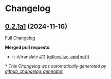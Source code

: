 # Changelog

## [0.2.1a1](https://github.com/OpenVoiceOS/ovos-solver-YesNo-plugin/tree/0.2.1a1) (2024-11-16)

[Full Changelog](https://github.com/OpenVoiceOS/ovos-solver-YesNo-plugin/compare/0.2.0...0.2.1a1)

**Merged pull requests:**

- it-it/translate [\#11](https://github.com/OpenVoiceOS/ovos-solver-YesNo-plugin/pull/11) ([gitlocalize-app[bot]](https://github.com/apps/gitlocalize-app))



\* *This Changelog was automatically generated by [github_changelog_generator](https://github.com/github-changelog-generator/github-changelog-generator)*
